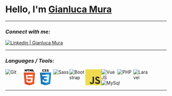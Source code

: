 <!--
**MrGians/MrGians** is a ✨ _special_ ✨ repository because its `README.md` (this file) appears on your GitHub profile.

Here are some ideas to get you started:

- 🔭 I’m currently working on ...
- 🌱 I’m currently learning ...
- 👯 I’m looking to collaborate on ...
- 🤔 I’m looking for help with ...
- 💬 Ask me about ...
- 📫 How to reach me: ...
- 😄 Pronouns: ...
- ⚡ Fun fact: ...
-->


# Hello, I'm [Gianluca Mura](https://github.com/MrGians/MrGians)

<hr>

### *Connect with me:*
<a href="https://www.linkedin.com/in/gianluca-mura/" target="_blank">
<img src="https://camo.githubusercontent.com/4f471af213f232c6d37258f029cca377b845874d95b2e177e23b61ecc998e7d1/68747470733a2f2f7374617469632e6c6963646e2e636f6d2f73632f682f616c326f397a727672753761716a3865317832727a73726361" alt="Linkedin | Gianluca Mura" width="50">
</a>
<hr>

### *Languages / Tools:*
<img src="https://camo.githubusercontent.com/54e37ab9cf255d29b617f989a6f46b39c9e27bc5311089cb3050a7f965b8e33c/68747470733a2f2f692e70696e696d672e636f6d2f6f726967696e616c732f30312f65352f30302f30316535303066636132396330343564343332623634663238356639633232392e706e67" alt="Git" width="50" align="left">
<img src="https://raw.githubusercontent.com/github/explore/80688e429a7d4ef2fca1e82350fe8e3517d3494d/topics/html/html.png" alt="HTML5" width="50" align="left">
<img src="https://raw.githubusercontent.com/github/explore/80688e429a7d4ef2fca1e82350fe8e3517d3494d/topics/css/css.png" alt="CSS3" width="50" align="left">
<img src="https://camo.githubusercontent.com/f75be34b984916f7c30b40dbf332154eb2e06ed630ce0f446aaa6ec134c8f94f/68747470733a2f2f736173732d6c616e672e636f6d2f6173736574732f696d672f7374796c6567756964652f7365616c2d636f6c6f722d61656630333534632e706e67" alt="Sass" width="50" align="left">
<img src="https://camo.githubusercontent.com/4819d9208a9587f4787135d56c54a6a91f88d8dc53c05ec5cff4986e35ba27c0/68747470733a2f2f75706c6f61642e77696b696d656469612e6f72672f77696b6970656469612f636f6d6d6f6e732f7468756d622f622f62322f426f6f7473747261705f6c6f676f2e7376672f37363870782d426f6f7473747261705f6c6f676f2e7376672e706e67" alt="Bootstrap" width="50" align="left">
<img src="https://raw.githubusercontent.com/github/explore/80688e429a7d4ef2fca1e82350fe8e3517d3494d/topics/javascript/javascript.png" alt="JavaScript/ES6" width="50" align="left">
<img src="https://w7.pngwing.com/pngs/854/555/png-transparent-vue-js-hd-logo-thumbnail.png" alt="Vue JS" width="50" align="left">
<img src="https://camo.githubusercontent.com/71b253e4dc762f73df03b1f7ffeb12384c54f81c667c4c1dcec9780c47b237b3/68747470733a2f2f7777772e706e6766696e642e636f6d2f706e67732f6d2f3134362d313436363930325f7068702d6c6f676f2d706e672d7472616e73706172656e742d7068702d6c6f676f2d706e672d706e672e706e67" alt="PHP" width="50" align="left">
<img src="https://camo.githubusercontent.com/f14b516b88195715d0ca3ad0754248a9020a666899f3ab956deb30e358fec807/68747470733a2f2f75706c6f61642e77696b696d656469612e6f72672f77696b6970656469612f636f6d6d6f6e732f7468756d622f392f39612f4c61726176656c2e7376672f3132303070782d4c61726176656c2e7376672e706e67" alt="Laravel" width="50" align="left">
<img src="https://camo.githubusercontent.com/95a0d0dfd4854f5b873e2c5396064ab18a9e7b2ed7d7c5df1cf6197d6cd8eb29/68747470733a2f2f7777772e66726565706e676c6f676f732e636f6d2f75706c6f6164732f6c6f676f2d6d7973716c2d706e672f6c6f676f2d6d7973716c2d6d7973716c2d6c6f676f2d706e672d696d616765732d6172652d646f776e6c6f61642d6372617a79706e672d32312e706e67" alt="MySql" width="50">

<hr>
